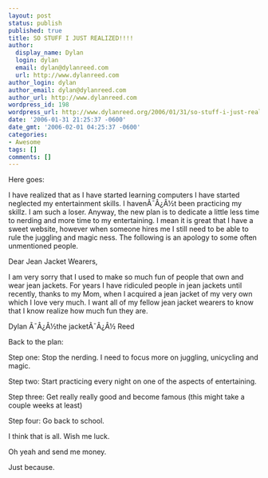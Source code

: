 ```yaml
---
layout: post
status: publish
published: true
title: SO STUFF I JUST REALIZED!!!!
author:
  display_name: Dylan
  login: dylan
  email: dylan@dylanreed.com
  url: http://www.dylanreed.com
author_login: dylan
author_email: dylan@dylanreed.com
author_url: http://www.dylanreed.com
wordpress_id: 198
wordpress_url: http://www.dylanreed.org/2006/01/31/so-stuff-i-just-realized/
date: '2006-01-31 21:25:37 -0600'
date_gmt: '2006-02-01 04:25:37 -0600'
categories:
- Awesome
tags: []
comments: []
---
```

<p class="MsoNormal"></p></p>
<p class="MsoNormal"></p></p>
<p class="MsoNormal">Here goes:</p></p>
<p class="MsoNormal"></p></p>
<p class="MsoNormal">I have realized that as I have started learning computers I have started neglected my entertainment skills. I haven&Atilde;&macr;&Acirc;&iquest;&Acirc;&frac12;t been practicing my skillz. I am such a loser. Anyway, the new plan is to dedicate a little less time to nerding and more time to my entertaining. I mean it is great that I have a sweet website, however when someone hires me I still need to be able to rule the juggling and magic ness. The following is an apology to some often unmentioned people.</p></p>
<p class="MsoNormal"></p></p>
<p class="MsoNormal">Dear Jean Jacket Wearers,</p></p>
<p class="MsoNormal">I am very sorry that I used to make so much fun of people that own and wear jean jackets. For years I have ridiculed people in jean jackets until recently, thanks to my Mom, when I acquired a jean jacket of my very own which I love very much. I want all of my fellow jean jacket wearers to know that I know realize how much fun they are.</p></p>
<p class="MsoNormal">Dylan &Atilde;&macr;&Acirc;&iquest;&Acirc;&frac12;the jacket&Atilde;&macr;&Acirc;&iquest;&Acirc;&frac12; Reed</p></p>
<p class="MsoNormal"></p></p>
<p class="MsoNormal">Back to the plan:</p></p>
<p class="MsoNormal">Step one: Stop the nerding. I need to focus more on juggling, unicycling and magic.</p></p>
<p class="MsoNormal">Step two: Start practicing every night on one of the aspects of entertaining.</p></p>
<p class="MsoNormal">Step three: Get really really good and become famous (this might take a couple weeks at least)</p></p>
<p class="MsoNormal">Step four: Go back to school.</p></p>
<p class="MsoNormal"></p></p>
<p class="MsoNormal">I think that is all. Wish me luck.</p></p>
<p class="MsoNormal"></p></p>
<p class="MsoNormal"></p></p>
<p class="MsoNormal"></p></p>
<p class="MsoNormal"></p></p>
<p class="MsoNormal"></p></p>
<p class="MsoNormal"></p></p>
<p class="MsoNormal"></p></p>
<p class="MsoNormal"></p></p>
<p class="MsoNormal">Oh yeah and send me money.</p></p>
<p class="MsoNormal"></p></p>
<p class="MsoNormal"></p></p>
<p class="MsoNormal"></p></p>
<p class="MsoNormal"></p></p>
<p class="MsoNormal"></p></p>
<p class="MsoNormal"></p></p>
<p class="MsoNormal"></p></p>
<p class="MsoNormal"></p></p>
<p class="MsoNormal"></p></p>
<p class="MsoNormal">Just because.</p></p>
